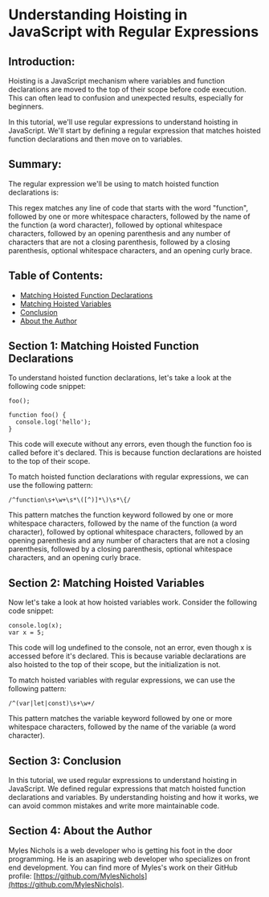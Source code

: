 # Understanding Hoisting in JavaScript with Regular Expressions

## Introduction:

Hoisting is a JavaScript mechanism where variables and function declarations are moved to the top of their scope before code execution. This can often lead to confusion and unexpected results, especially for beginners.

In this tutorial, we'll use regular expressions to understand hoisting in JavaScript. We'll start by defining a regular expression that matches hoisted function declarations and then move on to variables.

## Summary:

The regular expression we'll be using to match hoisted function declarations is:


This regex matches any line of code that starts with the word "function", followed by one or more whitespace characters, followed by the name of the function (a word character), followed by optional whitespace characters, followed by an opening parenthesis and any number of characters that are not a closing parenthesis, followed by a closing parenthesis, optional whitespace characters, and an opening curly brace.

## Table of Contents:

- [Matching Hoisted Function Declarations](#matching-hoisted-function-declarations)
- [Matching Hoisted Variables](#matching-hoisting-variables)
- [Conclusion](#conclusion)
- [About the Author](#about-the-author)

## Section 1: Matching Hoisted Function Declarations

To understand hoisted function declarations, let's take a look at the following code snippet:
```
foo();

function foo() {
  console.log('hello');
}
```

This code will execute without any errors, even though the function foo is called before it's declared. This is because function declarations are hoisted to the top of their scope.

To match hoisted function declarations with regular expressions, we can use the following pattern:

```
/^function\s+\w+\s*\([^)]*\)\s*\{/
```
This pattern matches the function keyword followed by one or more whitespace characters, followed by the name of the function (a word character), followed by optional whitespace characters, followed by an opening parenthesis and any number of characters that are not a closing parenthesis, followed by a closing parenthesis, optional whitespace characters, and an opening curly brace.

## Section 2: Matching Hoisted Variables

Now let's take a look at how hoisted variables work. Consider the following code snippet:

```
console.log(x);
var x = 5;
```

This code will log undefined to the console, not an error, even though x is accessed before it's declared. This is because variable declarations are also hoisted to the top of their scope, but the initialization is not.

To match hoisted variables with regular expressions, we can use the following pattern:

```
/^(var|let|const)\s+\w+/
```

This pattern matches the variable keyword followed by one or more whitespace characters, followed by the name of the variable (a word character).

## Section 3: Conclusion

In this tutorial, we used regular expressions to understand hoisting in JavaScript. We defined regular expressions that match hoisted function declarations and variables. By understanding hoisting and how it works, we can avoid common mistakes and write more maintainable code.

## Section 4: About the Author

Myles Nichols is a web developer who is getting his foot in the door programming. He is an asapiring web developer who specializes on front end development. You can find more of Myles's work on their GitHub profile: [https://github.com/MylesNichols](https://github.com/MylesNichols). 

